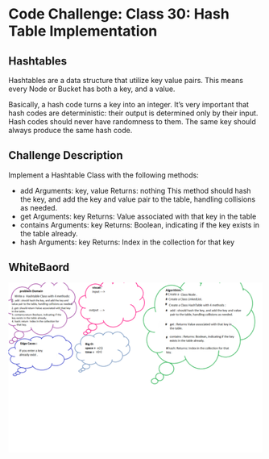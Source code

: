 # Code Challenge: Class 30: Hash Table Implementation
## Hashtables 
Hashtables are a data structure that utilize key value pairs. This means every Node or Bucket has both a key, and a value.

Basically, a hash code turns a key into an integer. It’s very important that hash codes are deterministic: their output is determined only by their input. Hash codes should never have randomness to them. The same key should always produce the same hash code.

 ## Challenge Description
 Implement a Hashtable Class with the following methods:

* add
Arguments: key, value
Returns: nothing
This method should hash the key, and add the key and value pair to the table, handling collisions as needed.
* get
Arguments: key
Returns: Value associated with that key in the table
* contains
Arguments: key
Returns: Boolean, indicating if the key exists in the table already.
* hash
Arguments: key
Returns: Index in the collection for that key 

## WhiteBaord

![img](30.png)